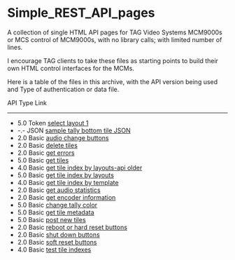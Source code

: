 # Simple_REST_API_pages
A collection of single HTML API pages for TAG Video Systems MCM9000s or MCS control of MCM9000s, with no library calls; with limited number of lines.

I encourage TAG clients to take these files as starting points to build their own HTML control interfaces for the MCMs.

Here is a table of the files in this archive, with the API version being used and Type of authentication or data file.

  API Type  Link
  --- ----- -------------------------------
* 5.0 Token  [select layout 1](https://github.com/alochbaum/Simple_REST_API_pages/blob/main/Select_Layout.html)
* -.- JSON   [sample tally bottom tile JSON](https://github.com/alochbaum/Simple_REST_API_pages/blob/main/2A%20Tally%20Bottom%20Tile.json)
* 2.0 Basic  [audio change buttons](https://github.com/alochbaum/Simple_REST_API_pages/blob/main/Audio_Change_Buttons.html)
* 2.0 Basic  [delete tiles](https://github.com/alochbaum/Simple_REST_API_pages/blob/main/Delete%20Tiles.html)
* 2.0 Basic  [get errors](https://github.com/alochbaum/Simple_REST_API_pages/blob/main/Get%20Errors.html)
* 5.0 Basic  [get tiles](https://github.com/alochbaum/Simple_REST_API_pages/blob/main/Get%20Tiles.html)
* 4.0 Basic  [get tile index by layouts-api older](https://github.com/alochbaum/Simple_REST_API_pages/blob/main/GetTileIndexByLayouts40.html)
* 5.0 Basic  [get tile index by layouts](https://github.com/alochbaum/Simple_REST_API_pages/blob/main/GetTileIndexByLayouts50.html)
* 4.0 Basic  [get tile index by template](https://github.com/alochbaum/Simple_REST_API_pages/blob/main/GetTileIndexByTemplate40.html)
* 2.0 Basic  [get audio statistics](https://github.com/alochbaum/Simple_REST_API_pages/blob/main/Get_Audio_Statistics.html)
* 2.0 Basic  [get encoder information](https://github.com/alochbaum/Simple_REST_API_pages/blob/main/Get_Encoder_Info.html)
* 5.0 Basic  [change tally color](https://github.com/alochbaum/Simple_REST_API_pages/blob/main/MCM%20API%20Example%20to%20Change%20Tally%20Color.html)
* 5.0 Basic  [get tile metadata](https://github.com/alochbaum/Simple_REST_API_pages/blob/main/MCM9000%20API%20Call%20to%20Get%20Tile%20Metadata.html)
* 5.0 Basic  [post new tiles](https://github.com/alochbaum/Simple_REST_API_pages/blob/main/Post%20New%20Tiles.html)
* 2.0 Basic  [reboot or hard reset buttons](https://github.com/alochbaum/Simple_REST_API_pages/blob/main/Reboot_or_hardReset_Buttons.html)
* 2.0 Basic  [shut down buttons](https://github.com/alochbaum/Simple_REST_API_pages/blob/main/Shutdown_Buttons.html)
* 2.0 Basic  [soft reset buttons](https://github.com/alochbaum/Simple_REST_API_pages/blob/main/SoftReset_Buttons.html)
* 4.0 Basic  [test tile indexes](https://github.com/alochbaum/Simple_REST_API_pages/blob/main/TestTileIndexs.html)